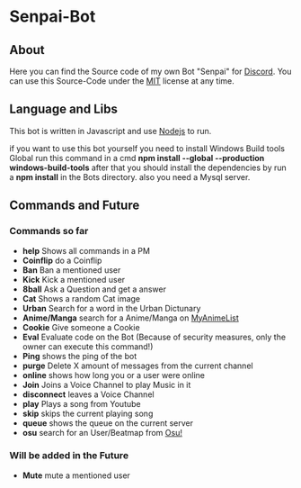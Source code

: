 # Senpai-Bot

## About
Here you can find the Source code of my own Bot "Senpai" for [Discord](https://discordapp.com/). You can use this Source-Code under the [MIT](https://en.wikipedia.org/wiki/MIT_License) license at any time.


## Language and Libs

This bot is written in Javascript and use [Nodejs](https://nodejs.org/en/) to run.

if you want to use this bot yourself you need to install Windows Build tools Global run this command in a cmd **npm install --global --production windows-build-tools**
after that you should install the dependencies by run a **npm install** in the Bots directory.
also you need a Mysql server.


## Commands and Future

### Commands so far

- **help** Shows all commands in a PM
- **Coinflip** do a Coinflip
- **Ban** Ban a mentioned user
- **Kick** Kick a mentioned user
- **8ball** Ask a Question and get a answer
- **Cat** Shows a random Cat image
- **Urban** Search for a word in the Urban Dictunary
- **Anime/Manga** search for a Anime/Manga on [MyAnimeList](https://myanimelist.net/)
- **Cookie** Give someone a Cookie
- **Eval** Evaluate code on the Bot (Because of security measures, only the owner can execute this command!)
- **Ping** shows the ping of the bot
- **purge** Delete X amount of messages from the current channel 
- **online** shows how long you or a user were online
- **Join** Joins a Voice Channel to play Music in it
- **disconnect** leaves a Voice Channel
- **play** Plays a song from Youtube
- **skip** skips the current playing song
- **queue** shows the queue on the current server
- **osu** search for an User/Beatmap from [Osu!](https://osu.ppy.sh/)


### Will be added in the Future

- **Mute** mute a mentioned user

